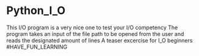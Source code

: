# Python_I_O
This I/O program is a very nice one to test your I/O competency
The program takes an input of the file path to be opened from the user and reads the designated amount of lines
A teaser excercise for I_O beginners
#HAVE_FUN_LEARNING

